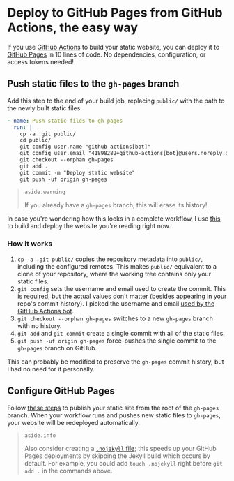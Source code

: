 # Deploy to GitHub Pages from GitHub Actions, the easy way

If you use [GitHub Actions](https://docs.github.com/en/actions) to build your static website, you can deploy it to [GitHub Pages](https://pages.github.com) in 10 lines of code. No dependencies, configuration, or access tokens needed!

## Push static files to the `gh-pages` branch

Add this step to the end of your build job, replacing `public/` with the path to the newly built static files:

```yml
- name: Push static files to gh-pages
  run: |
    cp -a .git public/
    cd public/
    git config user.name "github-actions[bot]"
    git config user.email "41898282+github-actions[bot]@users.noreply.github.com"
    git checkout --orphan gh-pages
    git add .
    git commit -m "Deploy static website"
    git push -uf origin gh-pages
```

> `aside.warning`
>
> If you already have a `gh-pages` branch, this will erase its history!

In case you're wondering how this looks in a complete workflow, I use [this](https://github.com/justinyaodu/justinyaodu.github.io/blob/main/.github/workflows/build.yml) to build and deploy the website you're reading right now.

### How it works

1. `cp -a .git public/` copies the repository metadata into `public/`, including the configured remotes. This makes `public/` equivalent to a clone of your repository, where the working tree contains only your static files.
1. `git config` sets the username and email used to create the commit. This is required, but the actual values don't matter (besides appearing in your repo's commit history). I picked the username and email [used by the GitHub Actions bot](https://github.com/orgs/community/discussions/26560).
1. `git checkout --orphan gh-pages` switches to a new `gh-pages` branch with no history.
1. `git add` and `git commit` create a single commit with all of the static files.
1. `git push -uf origin gh-pages` force-pushes the single commit to the `gh-pages` branch on GitHub.

This can probably be modified to preserve the `gh-pages` commit history, but I had no need for it personally.

## Configure GitHub Pages

Follow [these steps](https://docs.github.com/en/pages/getting-started-with-github-pages/configuring-a-publishing-source-for-your-github-pages-site#publishing-from-a-branch) to publish your static site from the root of the `gh-pages` branch. When your workflow runs and pushes new static files to `gh-pages`, your website will be redeployed automatically.

> `aside.info`
>
> Also consider creating a [`.nojekyll` file](https://github.blog/2009-12-29-bypassing-jekyll-on-github-pages/); this speeds up your GitHub Pages deployments by skipping the Jekyll build which occurs by default. For example, you could add `touch .nojekyll` right before `git add .` in the commands above.
